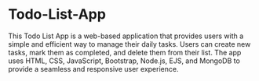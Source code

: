 # Todo-List-App
This Todo List App is a web-based application that provides users with a simple and efficient way to manage their daily tasks. Users can create new tasks, mark them as completed, and delete them from their list. The app uses HTML, CSS, JavaScript, Bootstrap, Node.js, EJS, and MongoDB to provide a seamless and responsive user experience.

